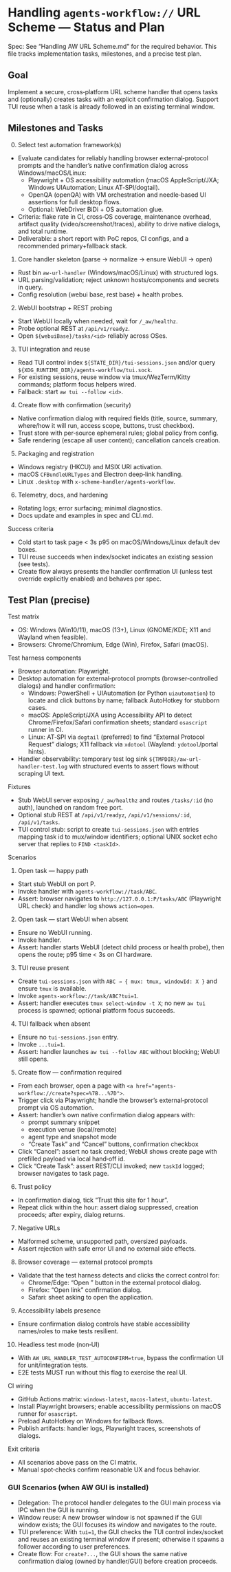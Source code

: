 # Handling `agents-workflow://` URL Scheme — Status and Plan

Spec: See “Handling AW URL Scheme.md” for the required behavior. This file tracks implementation tasks, milestones, and a precise test plan.

## Goal

Implement a secure, cross‑platform URL scheme handler that opens tasks and (optionally) creates tasks with an explicit confirmation dialog. Support TUI reuse when a task is already followed in an existing terminal window.

## Milestones and Tasks

0. Select test automation framework(s)

- Evaluate candidates for reliably handling browser external‑protocol prompts and the handler’s native confirmation dialog across Windows/macOS/Linux:
  - Playwright + OS accessibility automation (macOS AppleScript/JXA; Windows UIAutomation; Linux AT‑SPI/dogtail).
  - OpenQA (openQA) with VM orchestration and needle‑based UI assertions for full desktop flows.
  - Optional: WebDriver BiDi + OS automation glue.
- Criteria: flake rate in CI, cross‑OS coverage, maintenance overhead, artifact quality (video/screenshot/traces), ability to drive native dialogs, and total runtime.
- Deliverable: a short report with PoC repos, CI configs, and a recommended primary+fallback stack.

1. Core handler skeleton (parse → normalize → ensure WebUI → open)

- Rust bin `aw-url-handler` (Windows/macOS/Linux) with structured logs.
- URL parsing/validation; reject unknown hosts/components and secrets in query.
- Config resolution (webui base, rest base) + health probes.

2. WebUI bootstrap + REST probing

- Start WebUI locally when needed, wait for `/_aw/healthz`.
- Probe optional REST at `/api/v1/readyz`.
- Open `${webuiBase}/tasks/<id>` reliably across OSes.

3. TUI integration and reuse

- Read TUI control index `${STATE_DIR}/tui-sessions.json` and/or query `${XDG_RUNTIME_DIR}/agents-workflow/tui.sock`.
- For existing sessions, reuse window via tmux/WezTerm/Kitty commands; platform focus helpers wired.
- Fallback: start `aw tui --follow <id>`.

4. Create flow with confirmation (security)

- Native confirmation dialog with required fields (title, source, summary, where/how it will run, access scope, buttons, trust checkbox).
- Trust store with per‑source ephemeral rules; global policy from config.
- Safe rendering (escape all user content); cancellation cancels creation.

5. Packaging and registration

- Windows registry (HKCU) and MSIX URI activation.
- macOS `CFBundleURLTypes` and Electron deep‑link handling.
- Linux `.desktop` with `x-scheme-handler/agents-workflow`.

6. Telemetry, docs, and hardening

- Rotating logs; error surfacing; minimal diagnostics.
- Docs update and examples in spec and CLI.md.

Success criteria

- Cold start to task page < 3s p95 on macOS/Windows/Linux default dev boxes.
- TUI reuse succeeds when index/socket indicates an existing session (see tests).
- Create flow always presents the handler confirmation UI (unless test override explicitly enabled) and behaves per spec.

## Test Plan (precise)

Test matrix

- OS: Windows (Win10/11), macOS (13+), Linux (GNOME/KDE; X11 and Wayland when feasible).
- Browsers: Chrome/Chromium, Edge (Win), Firefox, Safari (macOS).

Test harness components

- Browser automation: Playwright.
- Desktop automation for external‑protocol prompts (browser‑controlled dialogs) and handler confirmation:
  - Windows: PowerShell + UIAutomation (or Python `uiautomation`) to locate and click buttons by name; fallback AutoHotkey for stubborn cases.
  - macOS: AppleScript/JXA using Accessibility API to detect Chrome/Firefox/Safari confirmation sheets; standard `osascript` runner in CI.
  - Linux: AT‑SPI via `dogtail` (preferred) to find “External Protocol Request” dialogs; X11 fallback via `xdotool` (Wayland: `ydotool`/portal hints).
- Handler observability: temporary test log sink `${TMPDIR}/aw-url-handler-test.log` with structured events to assert flows without scraping UI text.

Fixtures

- Stub WebUI server exposing `/_aw/healthz` and routes `/tasks/:id` (no auth), launched on random free port.
- Optional stub REST at `/api/v1/readyz`, `/api/v1/sessions/:id`, `/api/v1/tasks`.
- TUI control stub: script to create `tui-sessions.json` with entries mapping task id to mux/window identifiers; optional UNIX socket echo server that replies to `FIND <taskId>`.

Scenarios

1. Open task — happy path

- Start stub WebUI on port P.
- Invoke handler with `agents-workflow://task/ABC`.
- Assert: browser navigates to `http://127.0.0.1:P/tasks/ABC` (Playwright URL check) and handler log shows `action=open`.

2. Open task — start WebUI when absent

- Ensure no WebUI running.
- Invoke handler.
- Assert: handler starts WebUI (detect child process or health probe), then opens the route; p95 time < 3s on CI hardware.

3. TUI reuse present

- Create `tui-sessions.json` with `ABC → { mux: tmux, windowId: X }` and ensure `tmux` is available.
- Invoke `agents-workflow://task/ABC?tui=1`.
- Assert: handler executes `tmux select-window -t X`; no new `aw tui` process is spawned; optional platform focus succeeds.

4. TUI fallback when absent

- Ensure no `tui-sessions.json` entry.
- Invoke `...tui=1`.
- Assert: handler launches `aw tui --follow ABC` without blocking; WebUI still opens.

5. Create flow — confirmation required

- From each browser, open a page with `<a href="agents-workflow://create?spec=%7B...%7D">`.
- Trigger click via Playwright; handle the browser’s external‑protocol prompt via OS automation.
- Assert: handler’s own native confirmation dialog appears with:
  - prompt summary snippet
  - execution venue (local/remote)
  - agent type and snapshot mode
  - “Create Task” and “Cancel” buttons, confirmation checkbox
- Click “Cancel”: assert no task created; WebUI shows create page with prefilled payload via local hand‑off id.
- Click “Create Task”: assert REST/CLI invoked; new `taskId` logged; browser navigates to task page.

6. Trust policy

- In confirmation dialog, tick “Trust this site for 1 hour”.
- Repeat click within the hour: assert dialog suppressed, creation proceeds; after expiry, dialog returns.

7. Negative URLs

- Malformed scheme, unsupported path, oversized payloads.
- Assert rejection with safe error UI and no external side effects.

8. Browser coverage — external protocol prompts

- Validate that the test harness detects and clicks the correct control for:
  - Chrome/Edge: “Open <app>” button in the external protocol dialog.
  - Firefox: “Open link” confirmation dialog.
  - Safari: sheet asking to open the application.

9. Accessibility labels presence

- Ensure confirmation dialog controls have stable accessibility names/roles to make tests resilient.

10. Headless test mode (non‑UI)

- With `AW_URL_HANDLER_TEST_AUTOCONFIRM=true`, bypass the confirmation UI for unit/integration tests.
- E2E tests MUST run without this flag to exercise the real UI.

CI wiring

- GitHub Actions matrix: `windows-latest`, `macos-latest`, `ubuntu-latest`.
- Install Playwright browsers; enable accessibility permissions on macOS runner for `osascript`.
- Preload AutoHotkey on Windows for fallback flows.
- Publish artifacts: handler logs, Playwright traces, screenshots of dialogs.

Exit criteria

- All scenarios above pass on the CI matrix.
- Manual spot‑checks confirm reasonable UX and focus behavior.

### GUI Scenarios (when AW GUI is installed)

- Delegation: The protocol handler delegates to the GUI main process via IPC when the GUI is running.
- Window reuse: A new browser window is not spawned if the GUI window exists; the GUI focuses its window and navigates to the route.
- TUI preference: With `tui=1`, the GUI checks the TUI control index/socket and reuses an existing terminal window if present; otherwise it spawns a follower according to user preferences.
- Create flow: For `create?...`, the GUI shows the same native confirmation dialog (owned by handler/GUI) before creation proceeds.
